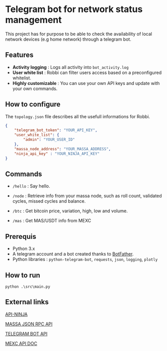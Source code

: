 # Telegram bot for network status management

This project has for purpose to be able to check the availability of local network devices (e.g home network) through a telegram bot.

## Features

- **Activity logging** : Logs all activity into `bot_activity.log`
- **User white list** : Robbi can filter users access based on a preconfigured whitelist.
- **Highly customizable** : You can use your own API keys and update with your own commands.

## How to configure

The `topology.json` file describes all the usefull informations for Robbi.

```json
{
    "telegram_bot_token": "YOUR_API_KEY",
    "user_white_list": {
        "admin": "YOUR_USER_ID"
    },
    "massa_node_address": "YOUR_MASSA_ADDRESS",
    "ninja_api_key" : "YOUR_NINJA_API_KEY"
}
```

## Commands

- `/hello` : Say hello.

- `/node` : Retrieve info from your massa node, such as roll count, validated cycles, missed cycles and balance.

- `/btc` : Get bitcoin price, variation, high, low and volume.

- `/mas` : Get MAS/USDT info from MEXC

## Prerequis

- Python 3.x
- A telegram account and a bot created thanks to [BotFather](https://core.telegram.org/bots#botfather).
- Python libraries : `python-telegram-bot`, `requests`, `json`, `logging`, `plotly`

## How to run

```shell
python .\src\main.py
```

## External links

[API-NINJA](https://www.api-ninjas.com/)

[MASSA JSON RPC API](https://docs.massa.net/docs/build/api/jsonrpc)

[TELEGRAM BOT API](https://core.telegram.org/bots/api)

[MEXC API DOC](https://mexcdevelop.github.io/apidocs/spot_v3_en/#current-average-price)